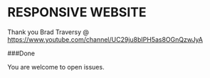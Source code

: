 # RESPONSIVE WEBSITE


Thank you Brad Traversy @ https://www.youtube.com/channel/UC29ju8bIPH5as8OGnQzwJyA


###Done

You are welcome to open issues.